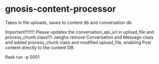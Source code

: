 # gnosis-content-processor

Takes in file uploads, saves to content db and conversation db


Important!!!!!!!! Please updates the conversation_api_url in upload_file and process_chunk class!!!!
Jangho remove Conversation and Message class and added process_chunk class and modified upload_file, enabling Post content directly to the content DB. 

flask run -p 5001
